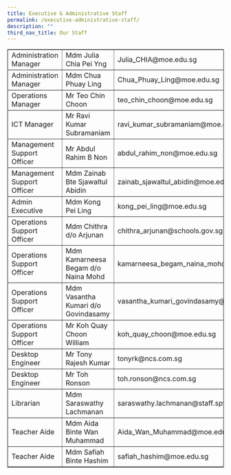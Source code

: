 ```yaml
---
title: Executive & Administrative Staff
permalink: /executive-administrative-staff/
description: ""
third_nav_title: Our Staff
---
```



<table border="1">
<tbody>
<tr>
<td>Administration Manager</td>
<td>Mdm Julia Chia Pei Yng</td>
<td>Julia_CHIA@moe.edu.sg</td>
</tr>
<tr>
<td>Administration Manager</td>
<td>Mdm Chua Phuay Ling</td>
<td>Chua_Phuay_Ling@moe.edu.sg</td>
</tr>
<tr>
<td>Operations Manager</td>
<td>Mr Teo Chin Choon</td>
<td>teo_chin_choon@moe.edu.sg</td>
</tr>
<tr>
<td>ICT Manager</td>
<td>Mr Ravi Kumar Subramaniam</td>
<td>ravi_kumar_subramaniam@moe.edu.sg</td>
</tr>
<tr>
<td>Management Support Officer</td>
<td>Mr Abdul Rahim B Non</td>
<td>abdul_rahim_non@moe.edu.sg</td>
</tr>
<tr>
<td>Management Support Officer</td>
<td>Mdm Zainab Bte Sjawaltul Abidin</td>
<td>zainab_sjawaltul_abidin@moe.edu.sg</td>
</tr>
<tr>
<td>Admin Executive</td>
<td>Mdm Kong Pei Ling</td>
<td>kong_pei_ling@moe.edu.sg</td>
</tr>
<tr>
<td>Operations Support Officer&nbsp;</td>
<td>Mdm Chithra d/o Arjunan</td>
<td>chithra_arjunan@schools.gov.sg</td>
</tr>
<tr>
<td>Operations Support Officer&nbsp;</td>
<td>Mdm Kamarneesa Begam d/o Naina Mohd</td>
<td>kamarneesa_begam_naina_mohd@schools.gov.sg</td>
</tr>
<tr>
<td>Operations Support Officer&nbsp;</td>
<td>Mdm Vasantha Kumari d/o Govindasamy</td>
<td>vasantha_kumari_govindasamy@moe.edu.sg</td>
</tr>
<tr>
<td>Operations Support Officer&nbsp;</td>
<td>Mr Koh Quay Choon William</td>
<td>koh_quay_choon@moe.edu.sg</td>
</tr>
<tr>
<td>Desktop Engineer&nbsp;</td>
<td>Mr Tony Rajesh Kumar</td>
<td>tonyrk@ncs.com.sg</td>
</tr>
<tr>
<td>Desktop Engineer&nbsp;</td>
<td>Mr Toh Ronson</td>
<td>toh.ronson@ncs.com.sg</td>
</tr>
<tr>
<td>Librarian</td>
<td>Mdm Saraswathy Lachmanan</td>
<td>saraswathy.lachmanan@staff.spydus.com.sg</td>
</tr>
<tr>
<td>Teacher Aide</td>
<td>Mdm Aida Binte Wan Muhammad</td>
<td>Aida_Wan_Muhammad@moe.edu.sg</td>
</tr>
<tr>
<td>Teacher Aide</td>
<td>Mdm Safiah Binte Hashim</td>
<td>safiah_hashim@moe.edu.sg</td>
</tr>
</tbody>
</table>